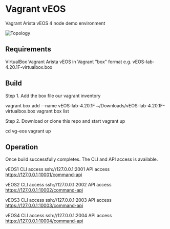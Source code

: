 # Vagrant vEOS
Vagrant Arista vEOS 4 node demo environment

![Topology](../master/img/topology.PNG)

## Requirements

VirtualBox
Vagrant
Arista vEOS in Vagrant "box" format e.g. vEOS-lab-4.20.1F-virtualbox.box

## Build

Step 1. Add the box file our vagrant inventory

vagrant box add --name vEOS-lab-4.20.1F ~/Downloads/vEOS-lab-4.20.1F-virtualbox.box
vagrant box list

Step 2. Download or clone this repo and start vagrant up

cd vg-eos
vagrant up

## Operation

Once build successfully completes. The CLI and API access is available.

vEOS1
CLI access ssh://127.0.0.1:2001
API access https://127.0.0.1:10001/command-api

vEOS2
CLI access ssh://127.0.0.1:2002
API access https://127.0.0.1:10002/command-api

vEOS3
CLI access ssh://127.0.0.1:2003
API access https://127.0.0.1:10003/command-api

vEOS4
CLI access ssh://127.0.0.1:2004
API access https://127.0.0.1:10004/command-api
